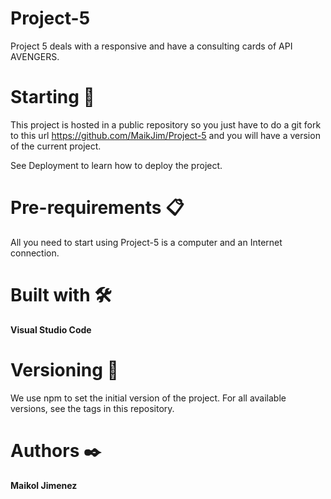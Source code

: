 # Project-5
Project 5 deals with a responsive and have a consulting cards of API AVENGERS.

# Starting 🚀
This project is hosted in a public repository so you just have to do a git fork to this url https://github.com/MaikJim/Project-5 and you will have a version of the current project.

See Deployment to learn how to deploy the project.

# Pre-requirements 📋
All you need to start using Project-5 is a computer and an Internet connection.

# Built with 🛠️
**Visual Studio Code**

# Versioning 📌
We use npm to set the initial version of the project. For all available versions, see the tags in this repository.

# Authors ✒️
**Maikol Jimenez**
